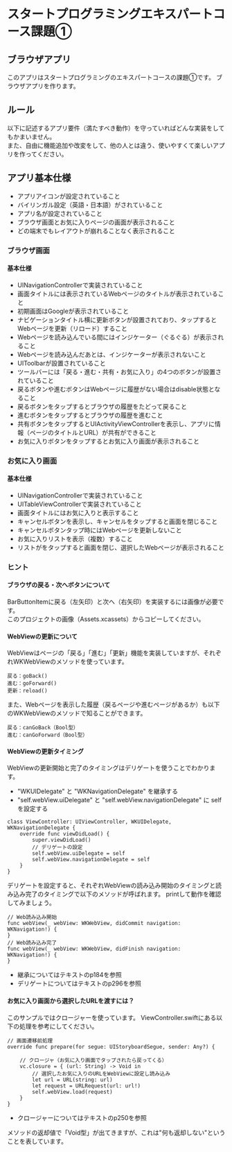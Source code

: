 # スタートプログラミングエキスパートコース課題①
## ブラウザアプリ

このアプリはスタートプログラミングのエキスパートコースの課題①です。
ブラウザアプリを作ります。

## ルール

以下に記述するアプリ要件（満たすべき動作）を守っていればどんな実装をしてもかまいません。  
また、自由に機能追加や改変をして、他の人とは違う、使いやすくて楽しいアプリを作ってください。  

## アプリ基本仕様
- アプリアイコンが設定されていること
- バイリンガル設定（英語・日本語）がされていること
- アプリ名が設定されていること
- ブラウザ画面とお気に入りページの画面が表示されること
- どの端末でもレイアウトが崩れることなく表示されること

### ブラウザ画面
#### 基本仕様

- UINavigationControllerで実装されていること
- 画面タイトルには表示されているWebページのタイトルが表示されていること
- 初期画面はGoogleが表示されていること
- ナビゲーションタイトル横に更新ボタンが設置されており、タップするとWebページを更新（リロード）すること
- Webページを読み込んでいる間にはインジケーター（ぐるぐる）が表示されること
- Webページを読み込んだあとは、インジケーターが表示されないこと
- UIToolbarが設置されていること
- ツールバーには「戻る・進む・共有・お気に入り」の4つのボタンが設置されていること
- 戻るボタンや進むボタンはWebページに履歴がない場合はdisable状態となること
- 戻るボタンをタップするとブラウザの履歴をたどって戻ること
- 進むボタンをタップするとブラウザの履歴を進むこと
- 共有ボタンをタップするとUIActivityViewControllerを表示し、アプリに情報（ページのタイトルとURL）が共有ができること
- お気に入りボタンをタップするとお気に入り画面が表示されること

### お気に入り画面
#### 基本仕様
- UINavigationControllerで実装されていること
- UITableViewControllerで実装されていること
- 画面タイトルにはお気に入りと表示すること
- キャンセルボタンを表示し、キャンセルをタップすると画面を閉じること
- キャンセルボタンタップ時にはWebページを更新しないこと
- お気に入りリストを表示（複数）すること
- リストがをタップすると画面を閉じ、選択したWebページが表示されること


### ヒント

#### ブラウザの戻る・次へボタンについて

BarButtonItemに戻る（左矢印）と次へ（右矢印）を実装するには画像が必要です。  
このプロジェクトの画像（Assets.xcassets）からコピーしてください。

#### WebViewの更新について

WebViewはページの「戻る」「進む」「更新」機能を実装していますが、それぞれWKWebViewのメソッドを使っています。
```
戻る：goBack()
進む：goForward()
更新：reload()
```

また、Webページを表示した履歴（戻るページや進むページがあるか）も以下のWKWebViewのメソッドで知ることができます。
```
戻る：canGoBack（Bool型）
進む：canGoForward（Bool型）
```

#### WebViewの更新タイミング
WebViewの更新開始と完了のタイミングはデリゲートを使うことでわかります。

- "WKUIDelegate" と "WKNavigationDelegate" を継承する  
- "self.webView.uiDelegate" と "self.webView.navigationDelegate" に self を設定する

```
class ViewController: UIViewController, WKUIDelegate, WKNavigationDelegate {
    override func viewDidLoad() {
        super.viewDidLoad()
        // デリゲートの設定
        self.webView.uiDelegate = self
        self.webView.navigationDelegate = self
    }
}
```

デリゲートを設定すると、それぞれWebViewの読み込み開始のタイミングと読み込み完了のタイミングで以下のメソッドが呼ばれます。
printして動作を確認してみましょう。

```
// Web読み込み開始
func webView(_ webView: WKWebView, didCommit navigation: WKNavigation!) {
}
// Web読み込み完了
func webView(_ webView: WKWebView, didFinish navigation: WKNavigation!) {
}
```

- 継承についてはテキストのp184を参照
- デリゲートについてはテキストのp296を参照


#### お気に入り画面から選択したURLを渡すには？
このサンプルではクロージャーを使っています。
ViewController.swiftにある以下の処理を参考にしてください。

```
// 画面遷移前処理
override func prepare(for segue: UIStoryboardSegue, sender: Any?) {

    // クロージャ（お気に入り画面でタップされたら戻ってくる）
    vc.closure = { (url: String) -> Void in
        // 選択したお気に入りのURLをWebViewに設定し読み込み
        let url = URL(string: url)
        let request = URLRequest(url: url!)
        self.webView.load(request)
    }
}
```

- クロージャーについてはテキストのp250を参照

メソッドの返却値で「Void型」が出てきますが、これは"何も返却しない"ということを表しています。

